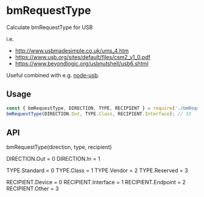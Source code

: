 # bmRequestType

Calculate bmRequestType for USB

i.e.
- http://www.usbmadesimple.co.uk/ums_4.htm
- https://www.usb.org/sites/default/files/csm2_v1_0.pdf
- https://www.beyondlogic.org/usbnutshell/usb6.shtml

Useful combined with e.g. [node-usb](https://github.com/tessel/node-usb).

## Usage

```js
const { bmRequestType, DIRECTION, TYPE, RECIPIENT } = require('./bmRequestType');
bmRequestType(DIRECTION.Out, TYPE.Class, RECIPIENT.Interface); // 33
```

## API

bmRequestType(direction, type, recipient)

DIRECTION.Out = 0
DIRECTION.In = 1

TYPE.Standard = 0
TYPE.Class = 1
TYPE.Vendor = 2
TYPE.Reserved = 3

RECIPIENT.Device = 0
RECIPIENT.Interface = 1
RECIPIENT.Endpoint = 2
RECIPIENT.Other = 3